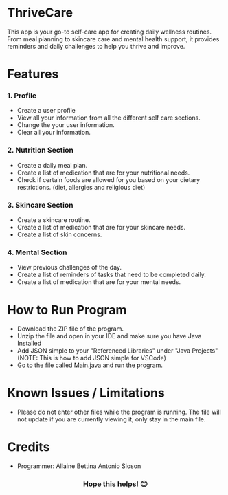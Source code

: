 # ThriveCare
This app is your go-to self-care app for creating daily wellness routines. From meal planning to skincare care and mental health support, it provides reminders and daily challenges to help you thrive and improve.

# Features
### 1. Profile
- Create a user profile
- View all your information from all the different self care sections.
- Change the your user information.
- Clear all your information.

### 2. Nutrition Section
- Create a daily meal plan.
- Create a list of medication that are for your nutritional needs.
- Check if certain foods are allowed for you based on your dietary restrictions. (diet, allergies and religious diet)

### 3. Skincare Section
- Create a skincare routine.
- Create a list of medication that are for your skincare needs.
- Create a list of skin concerns.

### 4. Mental Section
- View previous challenges of the day.
- Create a list of reminders of tasks that need to be completed daily.
- Create a list of medication that are for your mental needs.

# How to Run Program
- Download the ZIP file of the program.
- Unzip the file and open in your IDE and make sure you have Java Installed
- Add JSON simple to your "Referenced Libraries" under "Java Projects" 
(NOTE: This is how to add JSON simple for VSCode)
- Go to the file called Main.java and run the program.

# Known Issues / Limitations
- Please do not enter other files while the program is running. The file will not update if you are currently viewing it, only stay in the main file.

# Credits
- Programmer: Allaine Bettina Antonio Sioson


### <p style= "text-align:center">Hope this helps! 😊</p>

